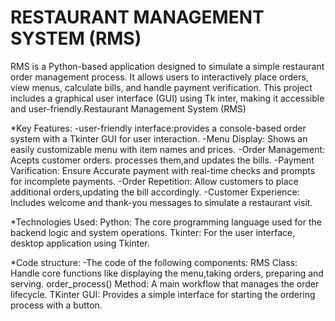  # RESTAURANT MANAGEMENT SYSTEM (RMS)
 RMS is a Python-based application designed to simulate a simple restaurant order management process. It allows users to interactively place orders, view menus, calculate bills, and handle payment verification. This project includes a graphical user interface (GUI) using 
 Tk inter, making it accessible and user-friendly.Restaurant Management System (RMS)

*Key Features:
-user-friendly interface:provides a console-based order system with a Tkinter GUI for user interaction.
-Menu Display: Shows an easily customizable menu with item names and prices.
-Order Management: Acepts customer orders. processes them,and updates the bills.
-Payment Varification: Ensure Accurate payment with real-time checks and prompts for incomplete payments.
-Order Repetition: Allow customers to place additional orders,updating the bill accordingly.
-Customer Experience: Includes welcome and thank-you messages to simulate a restaurant visit.

*Technologies Used:
Python: The core programming language used for the backend logic and system operations.
Tkinter: For the user interface, desktop application using Tkinter.

*Code structure:
-The code of the following components:
RMS Class: Handle core functions like displaying the menu,taking orders, preparing and serving.
order_process() Method: A main workflow that manages the order lifecycle.
TKinter GUI: Provides a simple interface for starting the ordering process with a button.
